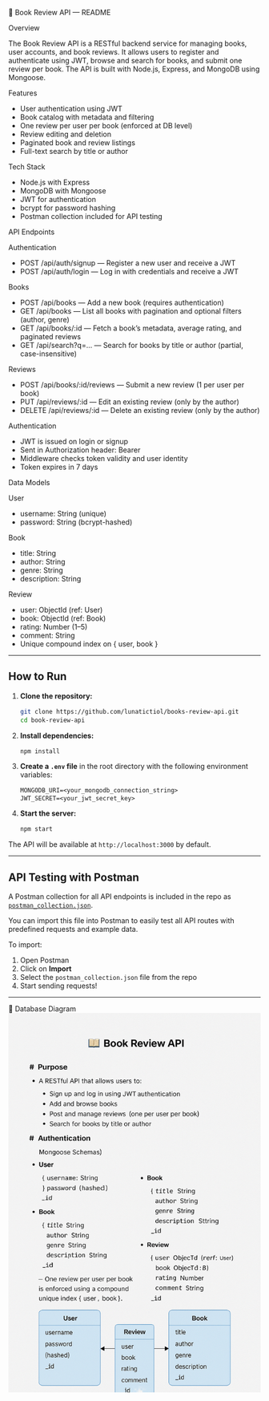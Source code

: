 📘 Book Review API — README

Overview

The Book Review API is a RESTful backend service for managing books, user accounts, and book reviews. It allows users to register and authenticate using JWT, browse and search for books, and submit one review per book. The API is built with Node.js, Express, and MongoDB using Mongoose.

Features

* User authentication using JWT
* Book catalog with metadata and filtering
* One review per user per book (enforced at DB level)
* Review editing and deletion
* Paginated book and review listings
* Full-text search by title or author

Tech Stack

* Node.js with Express
* MongoDB with Mongoose
* JWT for authentication
* bcrypt for password hashing
* Postman collection included for API testing

API Endpoints

Authentication

* POST /api/auth/signup — Register a new user and receive a JWT
* POST /api/auth/login — Log in with credentials and receive a JWT

Books

* POST /api/books — Add a new book (requires authentication)
* GET /api/books — List all books with pagination and optional filters (author, genre)
* GET /api/books/\:id — Fetch a book’s metadata, average rating, and paginated reviews
* GET /api/search?q=... — Search for books by title or author (partial, case-insensitive)

Reviews

* POST /api/books/\:id/reviews — Submit a new review (1 per user per book)
* PUT /api/reviews/\:id — Edit an existing review (only by the author)
* DELETE /api/reviews/\:id — Delete an existing review (only by the author)

Authentication

* JWT is issued on login or signup
* Sent in Authorization header: Bearer <token>
* Middleware checks token validity and user identity
* Token expires in 7 days

Data Models

User

* username: String (unique)
* password: String (bcrypt-hashed)

Book

* title: String
* author: String
* genre: String
* description: String

Review

* user: ObjectId (ref: User)
* book: ObjectId (ref: Book)
* rating: Number (1–5)
* comment: String
* Unique compound index on { user, book }

---

## How to Run

1. **Clone the repository:**

   ```bash
   git clone https://github.com/lunatictiol/books-review-api.git
   cd book-review-api
   ```

2. **Install dependencies:**

   ```bash
   npm install
   ```

3. **Create a `.env` file** in the root directory with the following environment variables:

   ```
   MONGODB_URI=<your_mongodb_connection_string>
   JWT_SECRET=<your_jwt_secret_key>
   ```

4. **Start the server:**

   ```bash
   npm start
   ```

The API will be available at `http://localhost:3000` by default.

---

## API Testing with Postman

A Postman collection for all API endpoints is included in the repo as [`postman_collection.json`](./github-files/postman_collection.json).  

You can import this file into Postman to easily test all API routes with predefined requests and example data.  

To import:  
1. Open Postman  
2. Click on **Import**  
3. Select the `postman_collection.json` file from the repo  
4. Start sending requests!  

---

🧩 Database Diagram
![](github-files/details.png)

